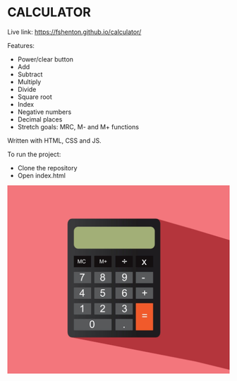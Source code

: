 # CALCULATOR #

Live link: https://fshenton.github.io/calculator/

Features:
- Power/clear button
- Add
- Subtract
- Multiply
- Divide
- Square root
- Index 
- Negative numbers
- Decimal places
- Stretch goals: MRC, M- and M+ functions

Written with HTML, CSS and JS.

To run the project:
- Clone the repository
- Open index.html

![calculator](assets/images/calculator.jpg)